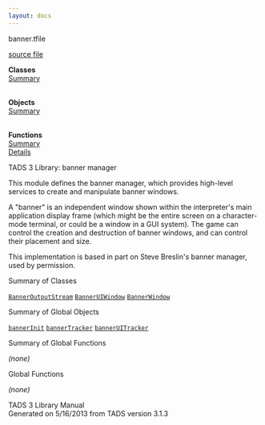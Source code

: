 ```yaml
---
layout: docs
---
```

<span class="title">banner.t</span><span class="type">file</span>

[source file](../source/banner.t.html)

**Classes**  
[Summary](#_ClassSummary_)  
 

**Objects**  
[Summary](#_ObjectSummary_)  
 

**Functions**  
[Summary](#_FunctionSummary_)  
[Details](#_Functions_)



TADS 3 Library: banner manager

This module defines the banner manager, which provides high-level
services to create and manipulate banner windows.

A "banner" is an independent window shown within the interpreter's main
application display frame (which might be the entire screen on a
character-mode terminal, or could be a window in a GUI system). The game
can control the creation and destruction of banner windows, and can
control their placement and size.

This implementation is based in part on Steve Breslin's banner manager,
used by permission.



<span id="_ClassSummary_"></span>



<span class="hdln">Summary of Classes</span>  



[`BannerOutputStream`](../object/BannerOutputStream.html) [`BannerUIWindow`](../object/BannerUIWindow.html) [`BannerWindow`](../object/BannerWindow.html)
<span id="_ObjectSummary_"></span>



<span class="hdln">Summary of Global Objects</span>  



[`bannerInit`](../object/bannerInit.html) [`bannerTracker`](../object/bannerTracker.html) [`bannerUITracker`](../object/bannerUITracker.html)
<span id="FunctionSummary_"></span>



<span class="hdln">Summary of Global Functions</span>  



*(none)* <span id="_Functions_"></span>



<span class="hdln">Global Functions</span>  



*(none)*



TADS 3 Library Manual  
Generated on 5/16/2013 from TADS version 3.1.3


